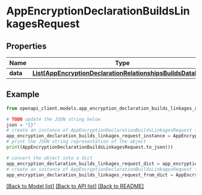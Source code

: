 # AppEncryptionDeclarationBuildsLinkagesRequest


## Properties

Name | Type | Description | Notes
------------ | ------------- | ------------- | -------------
**data** | [**List[AppEncryptionDeclarationRelationshipsBuildsDataInner]**](AppEncryptionDeclarationRelationshipsBuildsDataInner.md) |  | 

## Example

```python
from openapi_client.models.app_encryption_declaration_builds_linkages_request import AppEncryptionDeclarationBuildsLinkagesRequest

# TODO update the JSON string below
json = "{}"
# create an instance of AppEncryptionDeclarationBuildsLinkagesRequest from a JSON string
app_encryption_declaration_builds_linkages_request_instance = AppEncryptionDeclarationBuildsLinkagesRequest.from_json(json)
# print the JSON string representation of the object
print(AppEncryptionDeclarationBuildsLinkagesRequest.to_json())

# convert the object into a dict
app_encryption_declaration_builds_linkages_request_dict = app_encryption_declaration_builds_linkages_request_instance.to_dict()
# create an instance of AppEncryptionDeclarationBuildsLinkagesRequest from a dict
app_encryption_declaration_builds_linkages_request_from_dict = AppEncryptionDeclarationBuildsLinkagesRequest.from_dict(app_encryption_declaration_builds_linkages_request_dict)
```
[[Back to Model list]](../README.md#documentation-for-models) [[Back to API list]](../README.md#documentation-for-api-endpoints) [[Back to README]](../README.md)


